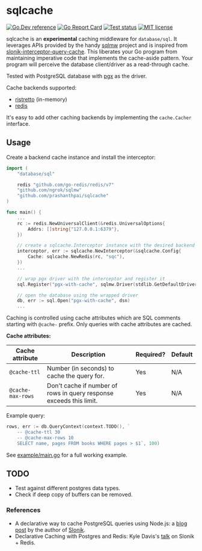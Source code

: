 # sqlcache

[![Go.Dev reference](https://img.shields.io/badge/go.dev-reference-blue?logo=go)](https://pkg.go.dev/prashanthpai/sqlcache?tab=doc)
[![Go Report Card](https://goreportcard.com/badge/github.com/prashanthpai/sqlcache)](https://goreportcard.com/report/github.com/prashanthpai/sqlcache)
[![Test status](https://github.com/prashanthpai/sqlcache/workflows/test/badge.svg?branch=master "test status")](https://github.com/prashanthpai/sqlcache/actions)
[![MIT license](https://img.shields.io/badge/license-MIT-brightgreen.svg)](https://opensource.org/licenses/MIT)

sqlcache is an **experimental** caching middleware for `database/sql`. It
leverages APIs provided by the handy [sqlmw](https://github.com/ngrok/sqlmw)
project and is inspired from [slonik-interceptor-query-cache](https://github.com/gajus/slonik-interceptor-query-cache).
This liberates your Go program from maintaining imperative code that
implements the cache-aside pattern. Your program will perceive the
database client/driver as a read-through cache.

Tested with PostgreSQL database with [pgx](https://github.com/jackc/pgx/tree/master/stdlib) as the driver.

Cache backends supported:

* [ristretto](https://github.com/dgraph-io/ristretto) (in-memory)
* [redis](https://github.com/go-redis/redis)

It's easy to add other caching backends by implementing the `cache.Cacher`
interface.

## Usage

Create a backend cache instance and install the interceptor:

```go
import (
	"database/sql"

	redis "github.com/go-redis/redis/v7"
	"github.com/ngrok/sqlmw"
	"github.com/prashanthpai/sqlcache"
)

func main() {
	...
	rc := redis.NewUniversalClient(&redis.UniversalOptions{
		Addrs: []string{"127.0.0.1:6379"},
	})

	// create a sqlcache.Interceptor instance with the desired backend
	interceptor, err := sqlcache.NewInterceptor(&sqlcache.Config{
		Cache: sqlcache.NewRedis(rc, "sqc"),
	})
	...

	// wrap pgx driver with the interceptor and register it
	sql.Register("pgx-with-cache", sqlmw.Driver(stdlib.GetDefaultDriver(), interceptor))

	// open the database using the wrapped driver
	db, err := sql.Open("pgx-with-cache", dsn)
	...
```

Caching is controlled using cache attributes which are SQL comments starting
with `@cache-` prefix. Only queries with cache attributes are cached.

**Cache attributes:**

|Cache attribute|Description|Required?|Default|
|---|---|---|---|
|`@cache-ttl`|Number (in seconds) to cache the query for.|Yes|N/A|
|`@cache-max-rows`|Don't cache if number of rows in query response exceeds this limit.|Yes|N/A|

Example query:

```go
rows, err := db.QueryContext(context.TODO(), `
	-- @cache-ttl 30
	-- @cache-max-rows 10
	SELECT name, pages FROM books WHERE pages > $1`, 100)
```

See [example/main.go](example/main.go) for a full working example.

## TODO

* Test against different postgres data types.
* Check if deep copy of buffers can be removed.

### References

* A declarative way to cache PostgreSQL queries using Node.js: a [blog post](https://dev.to/gajus/a-declarative-way-to-cache-postgresql-queries-using-node-js-4fbo) by the author of [Slonik](https://github.com/gajus/slonik).
* Declarative Caching with Postgres and Redis: Kyle Davis's [talk](https://youtu.be/IID2LQVztIM?t=1170) on Slonik + Redis.
